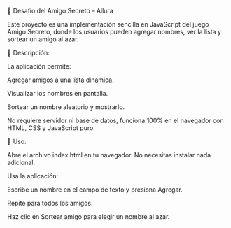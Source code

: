 🎁 Desafío del Amigo Secreto – Allura

Este proyecto es una implementación sencilla en JavaScript del juego Amigo Secreto, donde los usuarios pueden agregar nombres, ver la lista y sortear un amigo al azar.

📖 Descripción:

La aplicación permite:

Agregar amigos a una lista dinámica.

Visualizar los nombres en pantalla.

Sortear un nombre aleatorio y mostrarlo.

No requiere servidor ni base de datos, funciona 100% en el navegador con HTML, CSS y JavaScript puro.

🚀 Uso:

Abre el archivo index.html en tu navegador.
No necesitas instalar nada adicional.

Usa la aplicación:

Escribe un nombre en el campo de texto y presiona Agregar.

Repite para todos los amigos.

Haz clic en Sortear amigo para elegir un nombre al azar.
